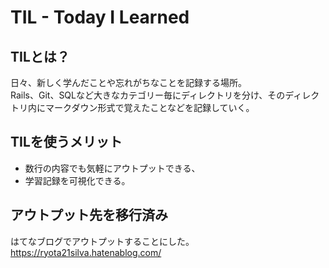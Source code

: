 # TIL - Today I Learned

## TILとは？
日々、新しく学んだことや忘れがちなことを記録する場所。  
Rails、Git、SQLなど大きなカテゴリー毎にディレクトリを分け、そのディレクトリ内にマークダウン形式で覚えたことなどを記録していく。

## TILを使うメリット
- 数行の内容でも気軽にアウトプットできる、
- 学習記録を可視化できる。

## アウトプット先を移行済み
はてなブログでアウトプットすることにした。
https://ryota21silva.hatenablog.com/
